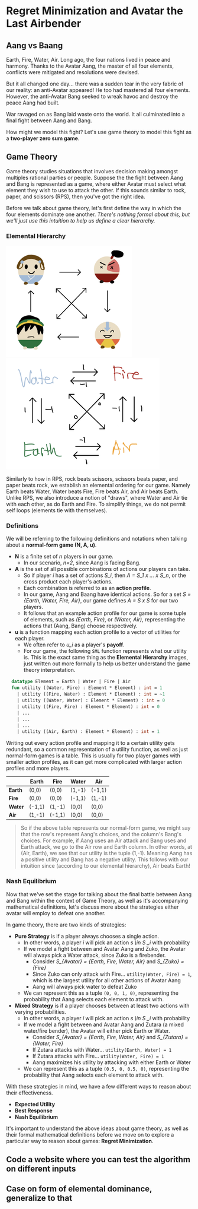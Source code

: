 # Regret Minimization and Avatar the Last Airbender

## Aang vs Baang

Earth, Fire, Water, Air. Long ago, the four nations lived in peace and harmony. Thanks to the Avatar Aang, the master of all four elements, conflicts were mitigated and resolutions were devised.

But it all changed one day... there was a sudden tear in the very fabric of our reality: an anti-Avatar appeared! He too had mastered all four elements. However, the anti-Avatar Bang seeked to wreak havoc and destroy the peace Aang had built.

War ravaged on as Bang laid waste onto the world. It all culminated into a final fight between Aang and Bang.

How might we model this fight? Let's use game theory to model this fight as a **two-player zero sum game**.

## Game Theory

Game theory studies situations that involves decision making amongst multiples rational parties or people. Suppose the the fight between Aang and Bang is represented as a game, where either Avatar must select what element they wish to use to attack the other. If this sounds similar to rock, paper, and scissors (RPS), then you've got the right idea.

Before we talk about game theory, let's first define the way in which the four elements dominate one another. _There's nothing formal about this, but we'll just use this intuition to help us define a clear hierarchy._

### Elemental Hierarchy

<span>
<img src="./pictures/ed_character.jpeg" alt="drawing" height="300"/>
<img src="./pictures/ed_names.jpeg" alt="drawing" height="300"/>
</span>

Similarly to how in RPS, rock beats scissors, scissors beats paper, and paper beats rock, we establish an elemental ordering for our game. Namely Earth beats Water, Water beats Fire, Fire beats Air, and Air beats Earth. Unlike RPS, we also introduce a notion of "draws", where Water and Air tie with each other, as do Earth and Fire. To simplify things, we do not permit self loops (elements tie with themselves).

### Definitions

We will be referring to the following definitions and notations when talking about a **normal-form game (N, A, u)**.

- **N** is a finite set of _n_ players in our game.
  - In our scenario, _n=2_, since Aang is facing Bang.
- **A** is the set of all possible combinations of actions our players can take.
  - So if player _i_ has a set of actions _S_i_, then _A = S_1 x ... x S_n_, or the cross product each player's actions.
  - Each combination is referred to as an **action profile**.
  - In our game, Aang and Baang have identical actions. So for a set _S = {Earth, Water, Fire, Air}_, our game defines _A = S x S_ for our two players.
  - It follows that an example action profile for our game is some tuple of elements, such as _(Earth, Fire)_, or _(Water, Air)_, representing the actions that (Aang, Bang) choose respectively.
- **u** is a function mapping each action profile to a vector of utilities for each player.
  - We often refer to _u_i_ as a player's **payoff**.
  - For our game, the following `SML` function represents what our utility is. This is the exact same thing as the **Elemental Hierarchy** images, just written out more formally to help us better understand the game theory interpretation.

```sml
  datatype Element = Earth | Water | Fire | Air
  fun utility ((Water, Fire) : Element * Element) : int = 1
    | utility ((Fire, Water) : Element * Element) : int = ~1
    | utility ((Water, Water) : Element * Element) : int = 0
    | utility ((Fire, Fire) : Element * Element) : int = 0
    | ...
    | ...
    | ...
    | utility ((Air, Earth) : Element * Element) : int = 1

```

Writing out every action profile and mapping it to a certain utility gets redundant, so a common representation of a utility function, as well as just normal-form games is a table. This is usually for two player games with smaller action profiles, as it can get more complicated with larger action profiles and more players.

|           | Earth  | Fire   | Water  | Air    |
| --------- | ------ | ------ | ------ | ------ |
| **Earth** | (0,0)  | (0,0)  | (1,-1) | (-1,1) |
| **Fire**  | (0,0)  | (0,0)  | (-1,1) | (1,-1) |
| **Water** | (-1,1) | (1,-1) | (0,0)  | (0,0)  |
| **Air**   | (1,-1) | (-1,1) | (0,0)  | (0,0)  |

> So if the above table represents our normal-form game, we might say that the row's represent Aang's choices, and the column's Bang's choices. For example, if Aang uses an Air attack and Bang uses and Earth attack, we go to the Air row and Earth column. In other words, at (Air, Earth), we see that our utility is the tuple (1,-1). Meaning Aang has a positive utility and Bang has a negative utility. This follows with our intuition since (according to our elemental hierarchy), Air beats Earth!

### Nash Equilibrium

Now that we've set the stage for talking about the final battle between Aang and Bang within the context of Game Theory, as well as it's accompanying mathematical definitions, let's discuss more about the strategies either avatar will employ to defeat one another.

In game theory, there are two kinds of strategies:

- **Pure Strategy** is if a player always chooses a single action.
  - In other words, a player _i_ will pick an action _s \in S \_i_ with probability
  - If we model a fight between and Avatar Aang and Zuko, the Avatar will always pick a Water attack, since Zuko is a firebender.
    - Consider _S\_\{Avatar} = {Earth, Fire, Water, Air}_ and _S\_\{Zuko} = {Fire}_
    - Since Zuko can only attack with Fire... `utility(Water, Fire) = 1`, which is the largest utility for all other actions of Avatar Aang
    - Aang will always pick water to defeat Zuko
  - We can represent this as a tuple `(0, 0, 1, 0)`, representing the probability that Aang selects each element to attack with.
- **Mixed Strategy** is if a player chooses between at least two actions with varying probabilities.
  - In other words, a player _i_ will pick an action _s \in S \_i_ with probability
  - If we model a fight between and Avatar Aang and Zutara (a mixed water/fire bender), the Avatar will either pick Earth or Water.
    - Consider _S\_\{Avatar} = {Earth, Fire, Water, Air}_ and _S\_\{Zutara} = {Water, Fire}_
    - If Zutara attacks with Water... `utility(Earth, Water) = 1`
    - If Zutara attacks with Fire... `utility(Water, Fire) = 1`
    - Aang maximizes his utility by attacking with either Earth or Water
  - We can represent this as a tuple `(0.5, 0, 0.5, 0)`, representing the probability that Aang selects each element to attack with.

With these strategies in mind, we have a few different ways to reason about their effectiveness.

- **Expected Utility**
- **Best Response**
- **Nash Equilibrium**

It's important to understand the above ideas about game theory, as well as their formal mathematical definitions before we move on to explore a particular way to reason about games: **Regret Minimization**.

## Code a website where you can test the algorithm on different inputs

## Case on form of elemental dominance, generalize to that
